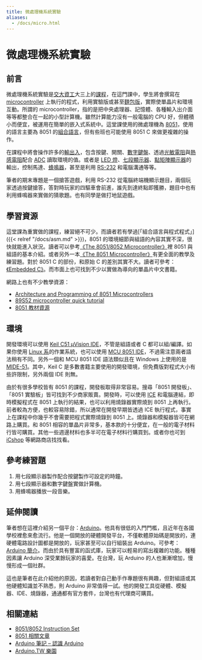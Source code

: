 ```yaml
---
title: 微處理機系統實驗
aliases:
  - /docs/micro.html
---
```


# 微處理機系統實驗

## 前言

微處理機系統實驗是[交大資工](http://www.cs.nctu.edu.tw/)大三上的[課程](http://www.cs.nctu.edu.tw/cswebsite/education/undergraduate/course#course_ruleu)，在這門課中，學生將會撰寫在 [microcontroller](http://en.wikipedia.org/wiki/Microcontroller) 上執行的程式，利用實驗版或甚至[麵包版](http://en.wikipedia.org/wiki/Breadboard)，實際使單晶片和環境互動。所謂的 microcontroller，指的是把中央處理器、記憶體、各種輸入出介面等等都整合在一起的小型計算機。雖然計算能力沒有一般電腦的 CPU 好，但體積小而便宜，被運用在簡單的嵌入式系統中。這堂課使用的微處理機為 [8051](http://en.wikipedia.org/wiki/Intel_MCS-51)，使用的語言主要為 8051 的[組合語言](http://en.wikipedia.org/wiki/Assembly_language)，但有些班也可能使用 8051 C 來做更複雜的操作。

在課程中將會操作許多的[輸出入](http://www.edsim51.com/8051Notes/interfacing.html#switches)，包含按鍵、開關、[數字鍵盤](http://www.edsim51.com/8051Notes/interfacing.html#keypad)、透過[光敏電阻](http://en.wikipedia.org/wiki/Photoresistor)與[熱感電阻](http://en.wikipedia.org/wiki/Thermistor)配合 [ADC](http://www.edsim51.com/8051Notes/interfacing.html#adc) 讀取環境的值。或者是 [LED 燈](http://www.edsim51.com/8051Notes/interfacing.html#LED)、[七段顯示器](http://en.wikipedia.org/wiki/Seven-segment_display)、[點矩陣顯示器](http://en.wikipedia.org/wiki/Dot-matrix_display)的輸出，控制馬達、[蜂鳴器](http://en.wikipedia.org/wiki/Buzzer)，甚至是利用 [RS-232](http://en.wikipedia.org/wiki/RS-232) 和電腦溝通等等。

筆者的期末專題是一個搶答遊戲，利用 RS-232 從電腦終端機顯示題目，兩個玩家透過按鍵搶答，答對時玩家的四驅車會前進，誰先到達終點即獲勝，題目中也有利用蜂鳴器來實做的猜歌題。也有同學是做打地鼠遊戲。

## 學習資源

這堂課為重實做的課程，練習絕不可少。而讀者若有學過[「組合語言與程式程式」]({{< relref "/docs/asm.md" >}})，8051 的環境細節與組語的內容其實不深，很快就能進入狀況。讀者可以參考[《The 8051/8052 Microcontroller》](http://www.anobii.com/books/The_80518052_Microcontroller/9781581124590/01e16172d421418885/)裡 8051 與組語的基本介紹。或者另外一本[《The 8051 Microcontroller》](http://www.anobii.com/books/The_8051_Microcontroller/9780132059756/012c3ffdf46bc4f92d/)有更全面的教學及練習題。對於 8051 C 的部份，和原始 C 的差別其實不大。讀者可參考：[《Embedded C》](http://www.anobii.com/books/Embedded_C/9780201795233/01f6c453eaca6d73f8/)。而市面上也可找到不少以實做為導向的單晶片中文書籍。

網路上也有不少教學資源：

*   [Architecture and Programming of 8051 Microcontrollers](http://www.mikroe.com/eng/products/view/267/architecture-and-programming-of-8051-mcu-s/)
*   [89S52 microcontroller quick tutorial](http://www.ikalogic.com/tut_8051_1.php)
*   [8051 教材資源](http://media.nihs.tp.edu.tw/user/yangmf/?active=media)

## 環境

開發環境可以使用 [Keil C51 µVision IDE](http://www.keil.com/c51/ca51kit.asp)，不管是組語或者 C 都可以組/編譯。如果你使用 [Linux 系](http://en.wikipedia.org/wiki/List_of_Linux_distributions)的作業系統，也可以使用 [MCU 8051 IDE](http://mcu8051ide.sourceforge.net/)，不過需注意兩者語法稍有不同。另外一個和 MCU 8051 IDE 語法類似且在 Windows 上使用的是 [MIDE-51](http://www.opcube.com)。其中，Keil C 是多數書籍主要使用的開發環境，但免費版對程式大小有些許限制，另外兩個 IDE 則無。

由於有很多學校皆有 8051 的課程，開發板取得非常容易。搜尋「8051 開發板」、「8051 實驗板」皆可找到不少商家販賣。開發時，可以使用 [ICE](http://en.wikipedia.org/wiki/In-circuit_emulator) 和電腦連結，即時模擬程式在 8051 上執行的結果，也可以利用燒錄器實際燒到 8051 上再執行。前者較為方便，也較容易除錯，所以通常在開發早期皆透過 ICE 執行程式，事實上在課程中你幾乎不會需要把程式實際燒錄到 8051 上。燒錄器和模擬器皆可在網路上購買。和 8051 相容的單晶片非常多，基本款的十分便宜，在一般的電子材料行皆可購買。其他一些週邊材料也多半可在電子材料行購買到。或者你也可到 [iCshop](http://www.icshop.com.tw) 等網路商店找找看。

## 參考練習題

1.  用七段顯示器製作配合按鍵製作可設定的時鐘。
2.  用七段顯示器和數字鍵盤實做計算機。
3.  用蜂鳴器播放一段音樂。

## 延伸閱讀

筆者想在這裡介紹另一個平台：[Arduino](http://en.wikipedia.org/wiki/Arduino)。他具有很低的入門門檻，且近年在各國學校裡愈來愈流行。他是一個開放的硬體開發平台，不僅軟體原始碼是開放的，連硬體電路設計圖都是開放的，玩家甚至可以自行組裝出 Arduino。可參考：[Arduino 簡介](http://yehnan.blogspot.com/2012/02/arduino.html)。而由於具有豐富的函式庫，玩家可以輕易的寫出複雜的功能。種種因素讓 Arduino 深受業餘玩家的喜愛。在台灣，玩 Arduino 的人也漸漸增加，慢慢形成一個社群。

這也是筆者在此介紹他的原因，若讀者對自己動手作專題很有興趣，但對組語或其他硬體知識並不熟悉，則 Arduino 非常值得一試。他的開發工具從硬體、模擬器、IDE、燒錄器，通通都有官方套件，台灣也有代理商可購買。

## 相關連結

*   [8051/8052 Instruction Set](http://www.8052.com/set8051)
*   [8051 相關文章](http://single9.net/category/embedded-system/8051/)
*   [Arduino 筆記 – 認識 Arduino ](http://coopermaa2nd.blogspot.com/2010/12/arduino-arduino.html)
*   [Arduino.TW 樂園](http://arduino.tw/)

